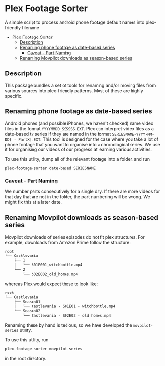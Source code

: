 <!--- Copyright (c) 2023 Benjamin Mummery -->

# Plex Footage Sorter

A simple script to process android phone footage default names into plex-friendly filename

<!--TOC-->

- [Plex Footage Sorter](#plex-footage-sorter)
  - [Description](#description)
  - [Renaming phone footage as date-based series](#renaming-phone-footage-as-date-based-series)
    - [Caveat - Part Naming](#caveat---part-naming)
  - [Renaming Movpilot downloads as season-based series](#renaming-movpilot-downloads-as-season-based-series)

<!--TOC-->

## Description

This package bundles a set of tools for renaming and/or moving files from various sources into plex-friendly patterns.
Most of these are highly specific.

## Renaming phone footage as date-based series

Android phones (and possible iPhones, we haven't checked) name video files in the format `YYYYMMDD_SSSSSS.EXT`.
Plex can interpret video files as a date-based tv series if they are named in the format `SERIESNAME-YYYY-MM-DD[ - PartX].EXT`.
This tool is designed for the case where you take a lot of phone footage that you want to organise into a chronological series.
We use it for organising our videos of our progress at learning various activities.

To use this utility, dump all of the relevant footage into a folder, and run

```bash
plex-footage-sorter date-based SERIESNAME
```

### Caveat - Part Naming

We number parts consecutively for a single day.
If there are more videos for that day that are not in the folder, the part numbering will be wrong.
We might fix this at a later date.

## Renaming Movpilot downloads as season-based series

Movpilot downloads of series episodes do not fit plex structures.
For example, downloads from Amazon Prime follow the structure:

```txt
root
└── Castlevania
    ├── 1
    |   └── S01E001_witchbottle.mp4
    └── 2
        └── S02E002_old_homes.mp4
```

whereas Plex would expect these to look like:

```txt
root
└── Castlevania
    ├── Season01
    |   └── Castlevania - S01E01 - witchbottle.mp4
    └── Season02
        └── Castlevania - S02E02 - old homes.mp4
```

Renaming these by hand is tedious, so we have developed the `movpilot-series` utility.

To use this utility, run

```bash
plex-footage-sorter movpilot-series
```

in the root directory.
